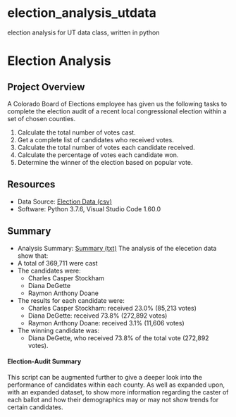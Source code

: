 # election_analysis_utdata
election analysis for UT data class, written in python

# Election Analysis

## Project Overview
A Colorado Board of Elections employee has given us the following tasks to complete the election audit of a recent local congressional election within a set of chosen counties.

1. Calculate the total number of votes cast.
2. Get a complete list of candidates who received votes.
3. Calculate the total number  of votes each candidate received.
4. Calculate the percentage of votes each candidate won.
5. Determine the winner of the election based on popular vote.

## Resources
- Data Source: [Election Data (csv)](resources/election_results.csv)
- Software: Python 3.7.6, Visual Studio Code 1.60.0

## Summary
- Analysis Summary: [Summary (txt)](analysis/election_analysis.txt)
The analysis of the elecetion data show that:
- A total of 369,711 were cast
- The candidates were:
    - Charles Casper Stockham
    - Diana DeGette
    - Raymon Anthony Doane
- The results for each candidate were:
    - Charles Casper Stockham: received 23.0% (85,213 votes)
    - Diana DeGette: received 73.8% (272,892 votes)
    - Raymon Anthony Doane: received 3.1% (11,606 votes)
- The winning candidate was:
    - Diana DeGette, who received 73.8% of the total vote (272,892 votes).

#### Election-Audit Summary
This script can be augmented further to give a deeper look into the performance of candidates within each county. As well as expanded upon, with an expanded dataset, to show more information regarding the caster of each ballot and how their demographics may or may not show trends for certain candidates.
